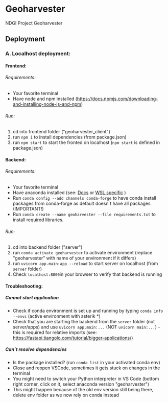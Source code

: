 # Geoharvester

NDGI Project Geoharvester

## Deployment

### A. Localhost deployment:

#### Frontend:

###### Requirements:

- Your favorite terminal
- Have node and npm installed (https://docs.npmjs.com/downloading-and-installing-node-js-and-npm)

###### Run:

1. cd into frontend folder ("geoharvester_client")
2. run `npm i` to install dependencies (from package.json)
3. run `npm start` to start the fronted on localhost (`npm start` is defined in package.json)

#### Backend:

###### Requirements:

- Your favorite terminal
- Have anaconda installed (see: [Docs](https://docs.anaconda.com/anaconda/install/index.html) or [WSL specific](https://gist.github.com/kauffmanes/5e74916617f9993bc3479f401dfec7da) )
- Run `conda config --add channels conda-forge` to have conda install packages from conda-forge as default doesn`t have all packages (IMPORTANT!)
- Run `conda create --name geoharvester --file requirements.txt` to install required libraries.

###### Run:

1. cd into backend folder ("server")
2. run `conda activate geoharvester` to activate environment (replace "geoharvester" with name of your environment if it differs)
3. run `uvicorn app.main:app --reload` to start server on localhost (from `server` folder)
4. Check `localhost:8000`in your browser to verify that backend is running

#### Troubleshooting:

##### Cannot start application

- Check if conda environment is set up and running by typing `conda info --envs` (active environment with asterik \*)
- Check that you are starting the backend from the `server` folder (not server/apps) and use `uvicorn app.main:...` (NOT `uvicorn main:...`) - this is required for relative imports (see: https://fastapi.tiangolo.com/tutorial/bigger-applications/)

##### Can`t resolve dependencies

- Is the package installed? (run `conda list` in your activated conda env)
- Close and reopen VSCode, sometimes it gets stuck on changes in the terminal
- You might need to switch your Python interpreter in VS Code (bottom right corner, click on it, select anaconda version "geoharvester")
- This might happen because of the old env version still being there, delete env folder as we now rely on conda instead
